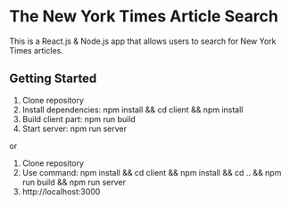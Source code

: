 # The New York Times Article Search

This is a React.js & Node.js app that allows users to search for New York Times articles.

## Getting Started

1. Clone repository
2. Install dependencies: npm install && cd client && npm install
3. Build client part: npm run build
4. Start server: npm run server

or

1. Clone repository
2. Use command: npm install && cd client && npm install && cd .. && npm run build && npm run server
3. http://localhost:3000
